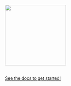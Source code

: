 <img src="https://github.com/letsdiscodev/.github/assets/1017304/8c1d7ecc-4bb7-411a-8da1-e7c4ff465931" style="width:200px;margin-bottom:20px;">

[See the docs to get started!](https://docs.letsdisco.dev/)
